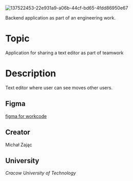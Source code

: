 ![137522453-22e931a9-a06b-44cf-bd65-4fdd86950e67](https://user-images.githubusercontent.com/50200782/138085319-c4b80959-db86-428b-98a1-7e0f72d2c8f4.png)

Backend application as part of an engineering work.

# Topic

Application for sharing a text editor as part of teamwork

# Description

Text editor where user can see moves other users.

## Figma

[figma for workcode](https://www.figma.com/file/ByomFUiFPhpaV4KP23rGJf/diploma-app-v2)

## Creator

Michał Zając

## University

*Cracow University of Technology*
